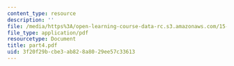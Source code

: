 ```yaml
---
content_type: resource
description: ''
file: /media/https%3A/open-learning-course-data-rc.s3.amazonaws.com/15-988-system-dynamics-self-study-fall-1998-spring-1999/3f20f29bcbe3ab828a8029ee57c33613_part4.pdf
file_type: application/pdf
resourcetype: Document
title: part4.pdf
uid: 3f20f29b-cbe3-ab82-8a80-29ee57c33613
---
```

